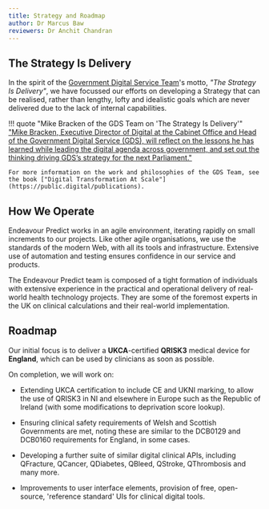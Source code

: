 ```yaml
---
title: Strategy and Roadmap
author: Dr Marcus Baw
reviewers: Dr Anchit Chandran
---
```


## The Strategy Is Delivery

In the spirit of the [Government Digital Service Team](https://twitter.com/GDSTeam)'s motto, *"The Strategy Is Delivery"*, we have focussed our efforts on developing a Strategy that can be realised, rather than lengthy, lofty and idealistic goals which are never delivered due to the lack of internal capabilities.

!!! quote "Mike Bracken of the GDS Team on 'The Strategy Is Delivery'"
    ["Mike Bracken, Executive Director of Digital at the Cabinet Office and Head of the Government Digital Service (GDS), will reflect on the lessons he has learned while leading the digital agenda across government, and set out the thinking driving GDS’s strategy for the next Parliament."](https://www.instituteforgovernment.org.uk/event/online-event/digital-government-strategy-delivery-mike-bracken-head-government-digital-1)

    For more information on the work and philosophies of the GDS Team, see the book ["Digital Transformation At Scale"](https://public.digital/publications).

## How We Operate

Endeavour Predict works in an agile environment, iterating rapidly on small increments to our projects. Like other agile organisations, we use the standards of the modern Web, with all its tools and infrastructure. Extensive use of automation and testing ensures confidence in our service and products.

The Endeavour Predict team is composed of a tight formation of individuals with extensive experience in the practical and operational delivery of real-world health technology projects. They are some of the foremost experts in the UK on clinical calculations and their real-world implementation.

## Roadmap

Our initial focus is to deliver a **UKCA**-certified **QRISK3** medical device for **England**, which can be used by clinicians as soon as possible.

On completion, we will work on:

* Extending UKCA certification to include CE and UKNI marking, to allow the use of QRISK3 in NI and elsewhere in Europe such as the Republic of Ireland (with some modifications to deprivation score lookup).

* Ensuring clinical safety requirements of Welsh and Scottish Governments are met, noting these are similar to the DCB0129 and DCB0160 requirements for England, in some cases.

* Developing a further suite of similar digital clinical APIs, including QFracture, QCancer, QDiabetes, QBleed, QStroke, QThrombosis and many more.

* Improvements to user interface elements, provision of free, open-source, 'reference standard' UIs for clinical digital tools.
